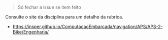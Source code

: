 > Só fechar a issue se item feito

Consulte o site da disciplina para um detalhe da rubrica.

- https://insper.github.io/ComputacaoEmbarcada/navigation/APS/APS-2-Bike/Engenharia/
